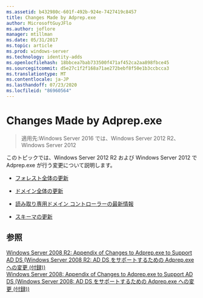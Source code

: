 ```yaml
---
ms.assetid: b432980c-601f-492b-924e-7427419c8457
title: Changes Made by Adprep.exe
author: MicrosoftGuyJFlo
ms.author: joflore
manager: mtillman
ms.date: 05/31/2017
ms.topic: article
ms.prod: windows-server
ms.technology: identity-adds
ms.openlocfilehash: 18bbcea7bab733500f471af452ca2aa898fbce45
ms.sourcegitcommit: d5e27c1f2f168a71ae272bebf8f50e1b3ccbcca3
ms.translationtype: MT
ms.contentlocale: ja-JP
ms.lasthandoff: 07/23/2020
ms.locfileid: "86960564"
---
```

# <a name="changes-made-by-adprepexe"></a>Changes Made by Adprep.exe

>適用先:Windows Server 2016 では、Windows Server 2012 R2、Windows Server 2012

このトピックでは、Windows Server 2012 R2 および Windows Server 2012 で Adprep.exe が行う変更について説明します。  
  
-   [フォレスト全体の更新](../../../ad-ds/deploy/RODC/Forest-Wide-Updates.md)  
  
-   [ドメイン全体の更新](../../../ad-ds/deploy/Domain-Wide-Updates.md)  
  
-   [読み取り専用ドメイン コントローラーの最新情報](../../../ad-ds/deploy/RODC/Read-Only-Domain-Controller-Updates.md)  
  
-   [スキーマの更新](../../../ad-ds/deploy/Schema-Updates.md)  
  
## <a name="see-also"></a>参照  
[Windows Server 2008 R2: Appendix of Changes to Adprep.exe to Support AD DS (Windows Server 2008 R2: AD DS をサポートするための Adprep.exe への変更 (付録))](/previous-versions/windows/it-pro/windows-server-2008-R2-and-2008/dd378876(v=ws.10))  
[Windows Server 2008: Appendix of Changes to Adprep.exe to Support AD DS (Windows Server 2008: AD DS をサポートするための Adprep.exe への変更 (付録))](/previous-versions/windows/it-pro/windows-server-2008-R2-and-2008/cc770703(v=ws.10))  
  
